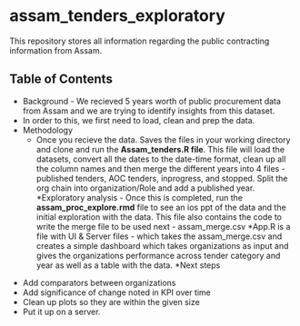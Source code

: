 # assam_tenders_exploratory  

This repository stores all information regarding the public contracting information from Assam.

## Table of Contents  

* Background - We recieved 5 years worth of public procurement data from Assam and we are trying to identify insights from this dataset. 
* In order to this, we first need to load, clean and prep the data. 
* Methodology  
    * Once you recieve the data. Saves the files in your working directory and clone and run the **Assam_tenders.R file**. This file will load the datasets, convert all the dates to the date-time format, clean up all the column names and then merge the different years into 4 files - published tenders, AOC tenders, inprogress, and stopped. Split the org chain into organization/Role and add a published year. 
    *Exploratory analysis - Once this is completed, run the **assam_proc_explore.rmd** file to see an ios ppt of the data and the initial exploration with the data. This file also contains the code to write the merge file to be used next - assam_merge.csv
    *App.R is a file with UI & Server files - which takes the assam_merge.csv and creates a simple dashboard which takes organizations as input and gives the organizations performance across tender category and year as well as a table with the data. 
 *Next steps 
 - Add comparators between organizations
 - Add significance of change noted in KPI over time
 - Clean up plots so they are within the given size
 - Put it up on a server. 
